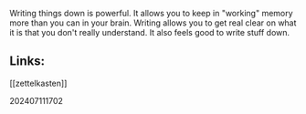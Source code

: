 Writing things down is powerful. It allows you to keep in "working" memory more than you can in your brain.  Writing allows you to get real clear on what it is that you don't really understand. 
It also feels good to write stuff down.


## Links: 

[[zettelkasten]]


202407111702
